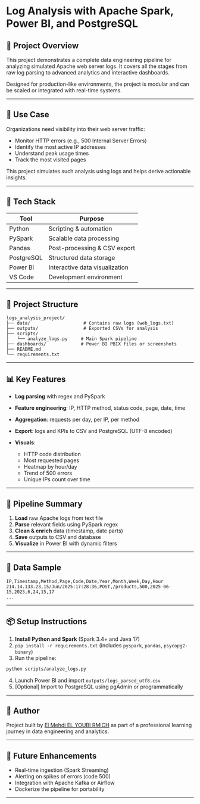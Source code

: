 # Log Analysis with Apache Spark, Power BI, and PostgreSQL

## 🚀 Project Overview

This project demonstrates a complete data engineering pipeline for analyzing simulated Apache web server logs. It covers all the stages from raw log parsing to advanced analytics and interactive dashboards.

Designed for production-like environments, the project is modular and can be scaled or integrated with real-time systems.

---

## 🤝 Use Case

Organizations need visibility into their web server traffic:

* Monitor HTTP errors (e.g., 500 Internal Server Errors)
* Identify the most active IP addresses
* Understand peak usage times
* Track the most visited pages

This project simulates such analysis using logs and helps derive actionable insights.

---

## 🛌 Tech Stack

| Tool       | Purpose                        |
| ---------- | ------------------------------ |
| Python     | Scripting & automation         |
| PySpark    | Scalable data processing       |
| Pandas     | Post-processing & CSV export   |
| PostgreSQL | Structured data storage        |
| Power BI   | Interactive data visualization |
| VS Code    | Development environment        |

---

## 📂 Project Structure

```
logs_analysis_project/
├── data/                    # Contains raw logs (web_logs.txt)
├── outputs/                 # Exported CSVs for analysis
├── scripts/                
│   └── analyze_logs.py     # Main Spark pipeline
├── dashboards/             # Power BI PBIX files or screenshots
├── README.md
└── requirements.txt
```

---

## 📊 Key Features

* **Log parsing** with regex and PySpark
* **Feature engineering**: IP, HTTP method, status code, page, date, time
* **Aggregation**: requests per day, per IP, per method
* **Export**: logs and KPIs to CSV and PostgreSQL (UTF-8 encoded)
* **Visuals**:

  * HTTP code distribution
  * Most requested pages
  * Heatmap by hour/day
  * Trend of 500 errors
  * Unique IPs count over time

---

## 🔄 Pipeline Summary

1. **Load** raw Apache logs from text file
2. **Parse** relevant fields using PySpark regex
3. **Clean & enrich** data (timestamp, date parts)
4. **Save** outputs to CSV and database
5. **Visualize** in Power BI with dynamic filters

---

## 📁 Data Sample

```
IP,Timestamp,Method,Page,Code,Date,Year,Month,Week,Day,Hour
214.14.133.23,15/Jun/2025:17:28:36,POST,/products,500,2025-06-15,2025,6,24,15,17
...
```

---

## 📦 Setup Instructions

1. **Install Python and Spark** (Spark 3.4+ and Java 17)
2. `pip install -r requirements.txt` (includes `pyspark`, `pandas`, `psycopg2-binary`)
3. Run the pipeline:

```bash
python scripts/analyze_logs.py
```

4. Launch Power BI and import `outputs/logs_parsed_utf8.csv`
5. \[Optional] Import to PostgreSQL using pgAdmin or programmatically

---

## 🔐 Author

Project built by [El Mehdi EL YOUBI RMICH](https://github.com/elmehdi03) as part of a professional learning journey in data engineering and analytics.

---

## 🌟 Future Enhancements

* Real-time ingestion (Spark Streaming)
* Alerting on spikes of errors (code 500)
* Integration with Apache Kafka or Airflow
* Dockerize the pipeline for portability

---
